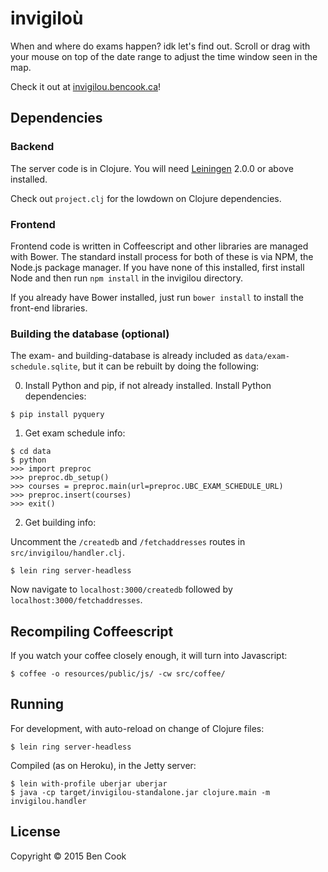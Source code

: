 # invigiloù

When and where do exams happen? idk let's find out. Scroll or drag with your mouse on top of
the date range to adjust the time window seen in the map.

Check it out at [invigilou.bencook.ca](http://invigilou.bencook.ca)!

## Dependencies

### Backend

The server code is in Clojure. You will need [Leiningen][] 2.0.0 or above 
installed.

Check out `project.clj` for the lowdown on Clojure dependencies.

[leiningen]: https://github.com/technomancy/leiningen

### Frontend

Frontend code is written in Coffeescript and other libraries are managed with
Bower. The standard install process for both of these is via NPM, the Node.js
package manager. If you have none of this installed, first install Node and then
run `npm install` in the invigilou directory.

If you already have Bower installed, just run `bower install` to install the
front-end libraries.

### Building the database (optional)

The exam- and building-database is already included as `data/exam-schedule.sqlite`,
but it can be rebuilt by doing the following:

0. Install Python and pip, if not already installed. Install Python dependencies:
```
$ pip install pyquery
```

1. Get exam schedule info:
```
$ cd data
$ python
>>> import preproc
>>> preproc.db_setup()
>>> courses = preproc.main(url=preproc.UBC_EXAM_SCHEDULE_URL)
>>> preproc.insert(courses)
>>> exit()
```

2. Get building info:

Uncomment the `/createdb` and `/fetchaddresses` routes in
`src/invigilou/handler.clj`.

```
$ lein ring server-headless
```

Now navigate to `localhost:3000/createdb` followed by
`localhost:3000/fetchaddresses`.


## Recompiling Coffeescript

If you watch your coffee closely enough, it will turn into Javascript:
```
$ coffee -o resources/public/js/ -cw src/coffee/
```

## Running

For development, with auto-reload on change of Clojure files:
```
$ lein ring server-headless
```

Compiled (as on Heroku), in the Jetty server:
```
$ lein with-profile uberjar uberjar
$ java -cp target/invigilou-standalone.jar clojure.main -m invigilou.handler
```

## License

Copyright © 2015 Ben Cook
